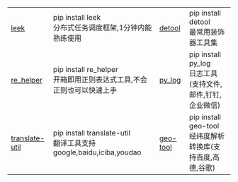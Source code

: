 <html lang="ch">
    <table style="margin-left: auto; margin-right: auto;">
        <tr>
            <td>
                <a href="https://github.com/abo123456789/leek">leek</a>
            </td>
            <td>
                 pip install leek <br>
                分布式任务调度框架,1分钟内能熟练使用
            </td>
            <td>
                <a href="https://pypi.org/project/detool">detool</a>
            </td>
            <td>
                 pip install detool <br>
                 最常用装饰器工具集
            </td>
        </tr>
        <tr>
            <td>
                <a href="https://github.com/abo123456789/re_helper">re_helper</a>
            </td>
            <td>
                pip install re_helper <br>
                开箱即用正则表达式工具,不会正则也可以快速上手
            </td>
            <td>
                <a href="https://github.com/abo123456789/py_log">py_log</a>
            </td>
            <td>
                pip install py_log <br>
                日志工具(支持文件,邮件,钉钉,企业微信)
            </td>
        </tr>
        <tr>
            <td>
                <a href="https://github.com/abo123456789/translate_util">translate-util</a>
            </td>
            <td>
                pip install translate-util <br>
                翻译工具支持google,baidu,iciba,youdao
            </td>
            <td>
                <a href="https://pypi.org/project/geo-tool">geo-tool</a>
            </td>
            <td>
                 pip install geo-tool <br>
                 经纬度解析转换库(支持百度,高德,谷歌)
            </td>
        </tr>
    </table>
</html>










